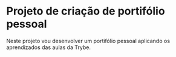 # Projeto de criação de portifólio pessoal
Neste projeto vou desenvolver um portifólio pessoal aplicando os aprendizados das aulas da Trybe.